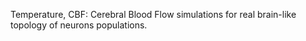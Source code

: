 Temperature, CBF: Cerebral Blood Flow simulations for real brain-like topology of neurons populations.